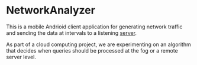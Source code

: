 # NetworkAnalyzer
This is a mobile Andrioid client application for generating network traffic and sending the data at intervals to a listening [server](https://github.com/talk2bryan/MasterNetworkAnalyzer).

As part of a cloud computing project, we are experimenting on an algorithm that decides when queries should be processed at the fog or a remote server level.
